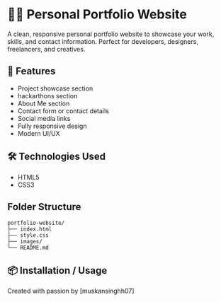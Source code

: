 
# 🧑‍💼 Personal Portfolio Website

A clean, responsive personal portfolio website to showcase your work, skills, and contact information. Perfect for developers, designers, freelancers, and creatives.

## 🚀 Features

-  Project showcase section
-  hackarthons section
-  About Me section
-  Contact form or contact details
-  Social media links
-  Fully responsive design
-  Modern UI/UX

## 🛠️ Technologies Used

- HTML5
- CSS3



##  Folder Structure

```
portfolio-website/
├── index.html
├── style.css
├── images/
└── README.md
```

## 📦 Installation / Usage




 Created with passion by [muskansinghh07]
